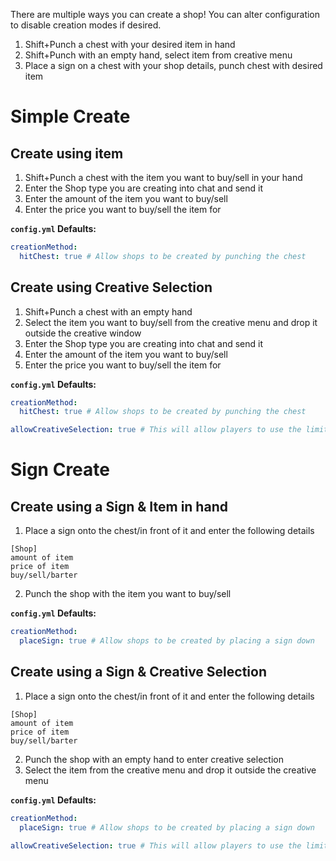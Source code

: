 There are multiple ways you can create a shop! You can alter configuration to disable creation modes if desired.

1. Shift+Punch a chest with your desired item in hand
2. Shift+Punch with an empty hand, select item from creative menu
3. Place a sign on a chest with your shop details, punch chest with desired item

# Simple Create
## Create using item

1. Shift+Punch a chest with the item you want to buy/sell in your hand
2. Enter the Shop type you are creating into chat and send it
3. Enter the amount of the item you want to buy/sell
4. Enter the price you want to buy/sell the item for

**`config.yml` Defaults:**

```yaml
creationMethod:
  hitChest: true # Allow shops to be created by punching the chest
```

## Create using Creative Selection

1. Shift+Punch a chest with an empty hand
2. Select the item you want to buy/sell from the creative menu and drop it outside the creative window
3. Enter the Shop type you are creating into chat and send it
4. Enter the amount of the item you want to buy/sell
5. Enter the price you want to buy/sell the item for

**`config.yml` Defaults:**

```yaml
creationMethod:
  hitChest: true # Allow shops to be created by punching the chest

allowCreativeSelection: true # This will allow players to use the limited creative selection tool to choose shop items
```

# Sign Create
## Create using a Sign & Item in hand

1. Place a sign onto the chest/in front of it and enter the following details
```
[Shop]
amount of item
price of item
buy/sell/barter
```
2. Punch the shop with the item you want to buy/sell

**`config.yml` Defaults:**

```yaml
creationMethod:
  placeSign: true # Allow shops to be created by placing a sign down
```

## Create using a Sign & Creative Selection

1. Place a sign onto the chest/in front of it and enter the following details
```
[Shop]
amount of item
price of item
buy/sell/barter
```
2. Punch the shop with an empty hand to enter creative selection
3. Select the item from the creative menu and drop it outside the creative menu

**`config.yml` Defaults:**

```yaml
creationMethod:
  placeSign: true # Allow shops to be created by placing a sign down

allowCreativeSelection: true # This will allow players to use the limited creative selection tool to choose shop items
```